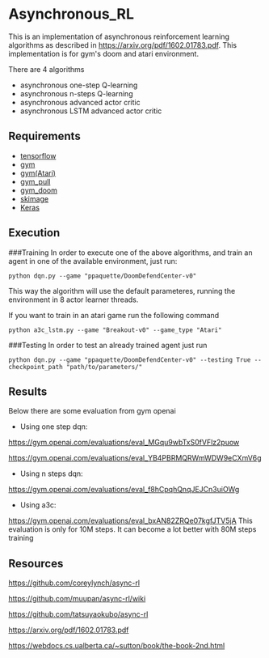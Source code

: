 # Asynchronous_RL

This is an implementation of asynchronous reinforcement learning algorithms as described in https://arxiv.org/pdf/1602.01783.pdf. 
This implementation is for gym's doom and atari environment.

There are 4 algorithms
* asynchronous one-step Q-learning
* asynchronous n-steps Q-learning
* asynchronous advanced actor critic
* asynchronous LSTM advanced actor critic

## Requirements
* [tensorflow](https://www.tensorflow.org/versions/r0.9/get_started/os_setup.html)
* [gym](https://github.com/openai/gym#installation)
* [gym(Atari)](https://gym.openai.com/envs#atari)
* [gym_pull](https://github.com/ppaquette/gym-pull)
* [gym_doom](https://github.com/ppaquette/gym-doom)
* [skimage](http://scikit-image.org/)
* [Keras](https://keras.io/)


## Execution
###Training
In order to execute one of the above algorithms, and train an agent in one of
the available environment, just run:
```
python dqn.py --game "ppaquette/DoomDefendCenter-v0"
```

This way the algorithm will use the default parameteres, running the environment in
8 actor learner threads.

If you want to train in an atari game run the following command
```
python a3c_lstm.py --game "Breakout-v0" --game_type "Atari"
```
###Testing
In order to test an already trained agent just run
```
python dqn.py --game "ppaquette/DoomDefendCenter-v0" --testing True --checkpoint_path "path/to/parameters/"
```

## Results
Below there are some evaluation from gym openai

* Using one step dqn:

https://gym.openai.com/evaluations/eval_MGqu9wbTxS0fVFlz2puow

https://gym.openai.com/evaluations/eval_YB4PBRMQRWmWDW9eCXmV6g

* Using n steps dqn:

https://gym.openai.com/evaluations/eval_f8hCpqhQnqJEJCn3uiOWg

* Using a3c:

https://gym.openai.com/evaluations/eval_bxAN82ZRQe07kgfJTV5jA 
This evaluation is only for 10M steps. It can become a lot better with 80M steps training

## Resources
https://github.com/coreylynch/async-rl

https://github.com/muupan/async-rl/wiki

https://github.com/tatsuyaokubo/async-rl

https://arxiv.org/pdf/1602.01783.pdf

https://webdocs.cs.ualberta.ca/~sutton/book/the-book-2nd.html
